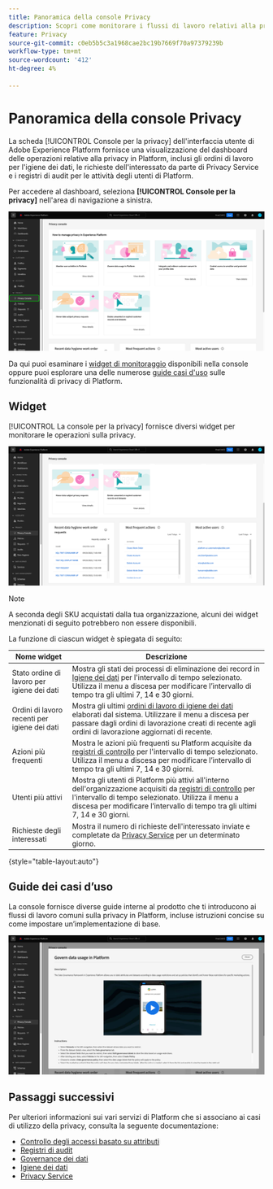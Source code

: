 ```yaml
---
title: Panoramica della console Privacy
description: Scopri come monitorare i flussi di lavoro relativi alla privacy nell’interfaccia utente di Adobe Experience Platform.
feature: Privacy
source-git-commit: c0eb5b5c3a1968cae2bc19b7669f70a97379239b
workflow-type: tm+mt
source-wordcount: '412'
ht-degree: 4%

---
```


# Panoramica della console Privacy

La scheda [!UICONTROL Console per la privacy] dell&#39;interfaccia utente di Adobe Experience Platform fornisce una visualizzazione del dashboard delle operazioni relative alla privacy in Platform, inclusi gli ordini di lavoro per l&#39;igiene dei dati, le richieste dell&#39;interessato da parte di Privacy Service e i registri di audit per le attività degli utenti di Platform.

Per accedere al dashboard, seleziona **[!UICONTROL Console per la privacy]** nell&#39;area di navigazione a sinistra.

![Immagine che mostra [!UICONTROL Console per la privacy] selezionata nel menu di navigazione a sinistra nell&#39;interfaccia utente di Platform](../images/governance-privacy-security/privacy-console/left-nav.png)

Da qui puoi esaminare i [widget di monitoraggio](#widgets) disponibili nella console oppure puoi esplorare una delle numerose [guide casi d&#39;uso](#use-case-guides) sulle funzionalità di privacy di Platform.

## Widget

[!UICONTROL La console per la privacy] fornisce diversi widget per monitorare le operazioni sulla privacy.

![Immagine che mostra [!UICONTROL Console per la privacy] selezionata nel menu di navigazione a sinistra nell&#39;interfaccia utente di Platform](../images/governance-privacy-security/privacy-console/widgets.png)

>[!NOTE]
>
>A seconda degli SKU acquistati dalla tua organizzazione, alcuni dei widget menzionati di seguito potrebbero non essere disponibili.

La funzione di ciascun widget è spiegata di seguito:

| Nome widget | Descrizione |
| --- | --- |
| Stato ordine di lavoro per igiene dei dati | Mostra gli stati dei processi di eliminazione dei record in [Igiene dei dati](../../hygiene/home.md) per l&#39;intervallo di tempo selezionato. Utilizza il menu a discesa per modificare l’intervallo di tempo tra gli ultimi 7, 14 e 30 giorni. |
| Ordini di lavoro recenti per igiene dei dati | Mostra gli ultimi [ordini di lavoro di igiene dei dati](../../hygiene/home.md) elaborati dal sistema. Utilizzare il menu a discesa per passare dagli ordini di lavorazione creati di recente agli ordini di lavorazione aggiornati di recente. |
| Azioni più frequenti | Mostra le azioni più frequenti su Platform acquisite da [registri di controllo](./audit-logs/overview.md) per l&#39;intervallo di tempo selezionato. Utilizza il menu a discesa per modificare l’intervallo di tempo tra gli ultimi 7, 14 e 30 giorni. |
| Utenti più attivi | Mostra gli utenti di Platform più attivi all&#39;interno dell&#39;organizzazione acquisiti da [registri di controllo](./audit-logs/overview.md) per l&#39;intervallo di tempo selezionato. Utilizza il menu a discesa per modificare l’intervallo di tempo tra gli ultimi 7, 14 e 30 giorni. |
| Richieste degli interessati | Mostra il numero di richieste dell&#39;interessato inviate e completate da [Privacy Service](../../privacy-service/home.md) per un determinato giorno. |

{style="table-layout:auto"}

## Guide dei casi d’uso

La console fornisce diverse guide interne al prodotto che ti introducono ai flussi di lavoro comuni sulla privacy in Platform, incluse istruzioni concise su come impostare un’implementazione di base.

![Immagine che mostra [!UICONTROL Console per la privacy] selezionata nel menu di navigazione a sinistra nell&#39;interfaccia utente di Platform](../images/governance-privacy-security/privacy-console/use-case-guide.png)

## Passaggi successivi

Per ulteriori informazioni sui vari servizi di Platform che si associano ai casi di utilizzo della privacy, consulta la seguente documentazione:

* [Controllo degli accessi basato su attributi](../../access-control/abac/overview.md)
* [Registri di audit](./audit-logs/overview.md)
* [Governance dei dati](../../data-governance/home.md)
* [Igiene dei dati](../../hygiene/home.md)
* [Privacy Service](../../privacy-service/home.md)
